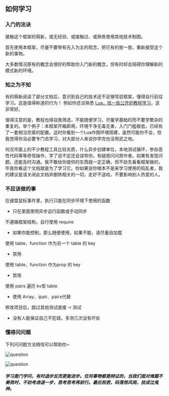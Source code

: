 ## 如何学习

### 入门的法诀

接触这个框架的萌新，或无经验、或接触过、或熟练使用其他技术制图。

首先使用本框架，尽量不要带有先入为主的观念，把已有的放一放，重新接受这个新的事物。

大多数情况原有的概念会很好的帮助你入门新的概念，但有时却会阻碍你理解新的模式新的环境。

### 知之为不知

有的萌新阅读了部分文档后，意识到自己的技术还不足够驾驭框架，懂得自行前往学习。这是值得称道的行为！ 例如你还没熟悉 [Lua，找一些公开的教程学习](https://www.runoob.com/lua/lua-tutorial.html)，这非常好。

值得注意的是，教程也得自我筛选，不能随便学习，尽量学基础的而不要学繁杂的重复的。举个例子：本框架开箱即用，环境干净无毒无害，入门门槛极低，已经有了一套相当完善的配置。这时你看到一个Lua作图环境搭建，虽然可能你不会，但我觉得你没必要专门去学习，对大部分人来说你学完也没用武之地。

何况市面上的不少教程工具比较劣质，什么异步创建单位，本地测试循环，参杂恶性代码等等奇怪操作，学了说不定还会误导你。有疑惑问问原作者。如果有发现问题，还能及时沟通。我不敢给你提供的东西就一定正确，但不妨先看看框架做的，毕竟你看这个文档就是为了学习它。你如果说你根本不是来学习使用的捣乱者，我的建议是请关闭此文档并删除相关的一切，走好不送哈，不要影响别人热爱的人。

### 不应该做的事

在键盘鼠标事件里，执行只能在同步环境下使用的函数

* 只在里面使用异步运行函数或手动同步

不遵循框架结构，自行使用 require

* 如果你能控制，那么随便使用，如果不能，请尽量自加载

使用 table、function 作为另一个 table 的 key

* 禁用

使用 table、function 作为prop 的 key

* 禁用

使用 pairs 遍历 kv型 table

* 使用 Array、ipair、pairx代替

修改项目后，跳过其他测试直接 -r 测试

* 没有人能保证自己不犯错，多测几次没有坏处

### 懂得问问题

下列问问题方法相信可以帮助你~

![question](https://gitlab.com/h-document/lik/-/raw/main/assets/question1.png)

![question](https://gitlab.com/h-document/lik/-/raw/main/assets/question2.png)

##### 学习是门学问，有时退步反而更能进步。任何事物都是辩证的，当我们面对难题不奏效时，不妨考虑退一步，思考思考再前行。最后祝君，码落惊风雨，技成泣鬼神。
